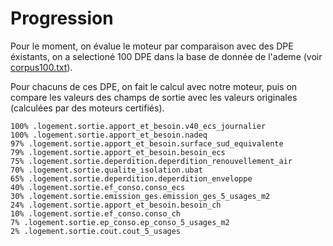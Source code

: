 # Progression

Pour le moment, on évalue le moteur par comparaison avec des DPE éxistants, on a selectioné 100 DPE dans la base de donnée de l'ademe (voir [corpus100.txt](./corpus100.txt)).

Pour chacuns de ces DPE, on fait le calcul avec notre moteur, puis on compare les valeurs des champs de sortie avec les valeurs originales (calculées par des moteurs certifiés).

```
100% .logement.sortie.apport_et_besoin.v40_ecs_journalier
100% .logement.sortie.apport_et_besoin.nadeq
97% .logement.sortie.apport_et_besoin.surface_sud_equivalente
79% .logement.sortie.apport_et_besoin.besoin_ecs
75% .logement.sortie.deperdition.deperdition_renouvellement_air
70% .logement.sortie.qualite_isolation.ubat
65% .logement.sortie.deperdition.deperdition_enveloppe
40% .logement.sortie.ef_conso.conso_ecs
30% .logement.sortie.emission_ges.emission_ges_5_usages_m2
24% .logement.sortie.apport_et_besoin.besoin_ch
10% .logement.sortie.ef_conso.conso_ch
7% .logement.sortie.ep_conso.ep_conso_5_usages_m2
2% .logement.sortie.cout.cout_5_usages
```
